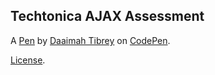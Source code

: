 Techtonica AJAX Assessment
--------------------------


A [Pen](https://codepen.io/DB12392/pen/aXROex) by [Daaimah Tibrey](https://codepen.io/DB12392) on [CodePen](https://codepen.io).

[License](https://codepen.io/DB12392/pen/aXROex/license).